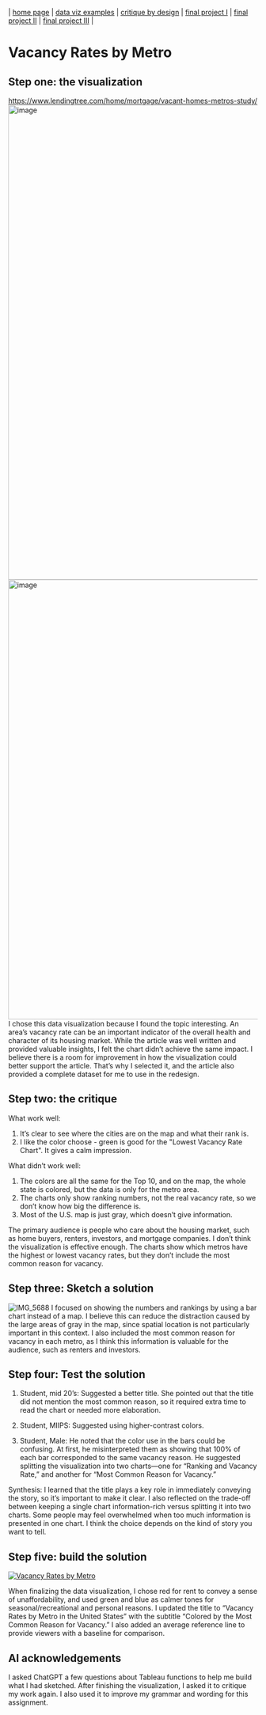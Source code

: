 | [home page](https://cmustudent.github.io/tswd-portfolio-templates/) | [data viz examples](dataviz-examples) | [critique by design](critique-by-design) | [final project I](final-project-part-one) | [final project II](final-project-part-two) | [final project III](final-project-part-three) |

# Vacancy Rates by Metro 

## Step one: the visualization
https://www.lendingtree.com/home/mortgage/vacant-homes-metros-study/
<img width="1200" height="960" alt="image" src="https://github.com/user-attachments/assets/be571288-1e65-4ca4-bf0b-cdb4a1436b79" />
<img width="1111" height="889" alt="image" src="https://github.com/user-attachments/assets/e7c64875-20d5-461c-a976-ba2046dbedf5" />
I chose this data visualization because I found the topic interesting. An area’s vacancy rate can be an important indicator of the overall health and character of its housing market. While the article was well written and provided valuable insights, I felt the chart didn’t achieve the same impact. I believe there is a room for improvement in how the visualization could better support the article. That’s why I selected it, and the article also provided a complete dataset for me to use in the redesign.

## Step two: the critique
What work well:
1. It’s clear to see where the cities are on the map and what their rank is.
2. I like the color choose - green is good for the "Lowest Vacancy Rate Chart". It gives a calm impression. 

What didn’t work well:
1. The colors are all the same for the Top 10, and on the map, the whole state is colored, but the data is only for the metro area.
2. The charts only show ranking numbers, not the real vacancy rate, so we don’t know how big the difference is.
3. Most of the U.S. map is just gray, which doesn’t give information.

The primary audience is people who care about the housing market, such as home buyers, renters, investors, and mortgage companies. I don’t think the visualization is effective enough. The charts show which metros have the highest or lowest vacancy rates, but they don’t include the most common reason for vacancy.

## Step three: Sketch a solution

![IMG_5688](https://github.com/user-attachments/assets/db746ea5-ef7d-44c4-9fef-85086d5c258d)
I focused on showing the numbers and rankings by using a bar chart instead of a map. I believe this can reduce the distraction caused by the large areas of gray in the map, since spatial location is not particularly important in this context. I also included the most common reason for vacancy in each metro, as I think this information is valuable for the audience, such as renters and investors.

## Step four: Test the solution

1. Student, mid 20’s:
Suggested a better title. She pointed out that the title did not mention the most common reason, so it required extra time to read the chart or needed more elaboration.

2. Student, MIIPS:
Suggested using higher-contrast colors.

3. Student, Male:
He noted that the color use in the bars could be confusing. At first, he misinterpreted them as showing that 100% of each bar corresponded to the same vacancy reason. He suggested splitting the visualization into two charts—one for “Ranking and Vacancy Rate,” and another for “Most Common Reason for Vacancy.”

Synthesis: 
I learned that the title plays a key role in immediately conveying the story, so it’s important to make it clear. I also reflected on the trade-off between keeping a single chart information-rich versus splitting it into two charts. Some people may feel overwhelmed when too much information is presented in one chart. I think the choice depends on the kind of story you want to tell.

## Step five: build the solution

<div class="tableauPlaceholder" id="vacancyViz" style="position:relative; width:100%; max-width:1100px; margin:0 auto;">
  <noscript>
    <a href="#">
      <img alt="Vacancy Rates by Metro"
           src="https://public.tableau.com/static/images/Va/VacancyRatesbyMetrointheUnitedStates/Dashboard1/1_rss.png"
           style="border:none;" />
    </a>
  </noscript>
  <object class="tableauViz" style="display:none;">
    <param name="host_url" value="https%3A%2F%2Fpublic.tableau.com%2F" />
    <param name="embed_code_version" value="3" />
    <param name="name" value="VacancyRatesbyMetrointheUnitedStates/Dashboard1" />
    <param name="tabs" value="no" />
    <param name="toolbar" value="yes" />
  </object>
</div>

<script type="text/javascript">
  var divElement = document.getElementById('vacancyViz');
  var vizElement = divElement.getElementsByTagName('object')[0];
  vizElement.style.width = '100%';
  vizElement.style.height = (divElement.offsetWidth * 1.3) + 'px';

  var scriptElement = document.createElement('script');
  scriptElement.src = 'https://public.tableau.com/javascripts/api/viz_v1.js';
  vizElement.parentNode.insertBefore(scriptElement, vizElement);
</script>


When finalizing the data visualization, I chose red for rent to convey a sense of unaffordability, and used green and blue as calmer tones for seasonal/recreational and personal reasons. I updated the title to “Vacancy Rates by Metro in the United States” with the subtitle “Colored by the Most Common Reason for Vacancy.” I also added an average reference line to provide viewers with a baseline for comparison.

## AI acknowledgements
I asked ChatGPT a few questions about Tableau functions to help me build what I had sketched. After finishing the visualization, I asked it to critique my work again. I also used it to improve my grammar and wording for this assignment.

